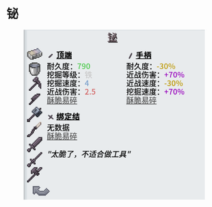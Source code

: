 # 铋

<figure><img src="../../.gitbook/assets/屏幕截图 2025-03-03 170856.png" alt=""><figcaption></figcaption></figure>
